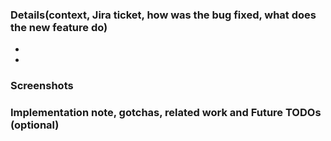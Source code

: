 ### Details(context, Jira ticket, how was the bug fixed, what does the new feature do)

*
*

### Screenshots

### Implementation note, gotchas, related work and Future TODOs (optional)
